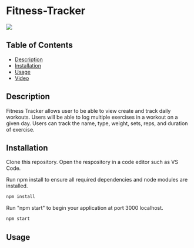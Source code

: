 # Fitness-Tracker

<a href="https://choosealicense.com/licenses/mit" target="_blank"><img src="https://img.shields.io/badge/License-MIT-yellow.svg" /></a>

## Table of Contents

- [Description](#description)
- [Installation](#installation)
- [Usage](#usage)
- [Video](#video)

## Description

Fitness Tracker allows user to be able to view create and track daily workouts. Users will be able to log multiple exercises in a workout on a given day. Users can track the name, type, weight, sets, reps, and duration of exercise.

## Installation

Clone this repository. Open the respository in a code editor such as VS Code.

Run npm install to ensure all required dependencies and node modules are installed.

```bash
npm install
```

Run "npm start" to begin your application at port 3000 localhost.

```bash
npm start
```

## Usage
